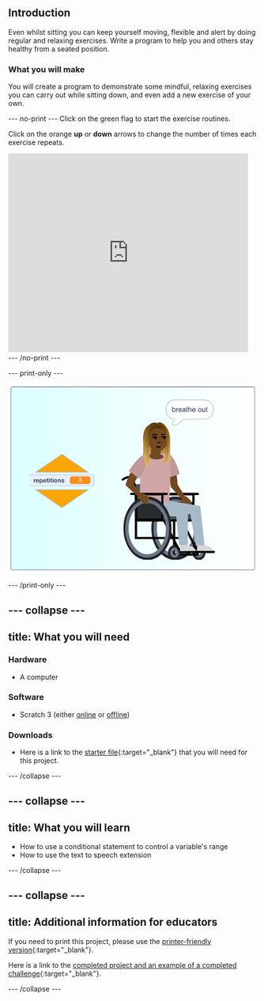 ## Introduction

Even whilst sitting you can keep yourself moving, flexible and alert by doing regular and relaxing exercises. Write a program to help you and others stay healthy from a seated position.

### What you will make

You will create a program to demonstrate some mindful, relaxing exercises you can carry out while sitting down, and even add a new exercise of your own.

--- no-print ---
Click on the green flag to start the exercise routines.

Click on the orange **up** or **down** arrows to change the number of times each exercise repeats.

<div class="scratch-preview">
  <iframe src="https://scratch.mit.edu/projects/403435691/embed" allowtransparency="true" width="485" height="402" frameborder="0" scrolling="no" allowfullscreen></iframe>
</div>
--- /no-print ---

--- print-only ---

![completed project](images/finshed_project.png)

--- /print-only ---


--- collapse ---
---
title: What you will need
---
### Hardware

+ A computer

### Software

+ Scratch 3 (either [online](http://rpf.io/scratchon) or [offline](http://rpf.io/scratchoff))

### Downloads

+ Here is a link to the [starter file](http://rpf.io/sit-stretch-go){:target="_blank"} that you will need for this project.

--- /collapse ---

--- collapse ---
---
title: What you will learn
---

+ How to use a conditional statement to control a variable's range
+ How to use the text to speech extension

--- /collapse ---

--- collapse ---
---
title: Additional information for educators
---

If you need to print this project, please use the [printer-friendly version](https://projects.raspberrypi.org/en/projects/sit-stretch/print){:target="_blank"}.

Here is a link to the [completed project and an example of a completed challenge](http://rpf.io/p/en/sit-stretch-get){:target="_blank"}.

--- /collapse ---
